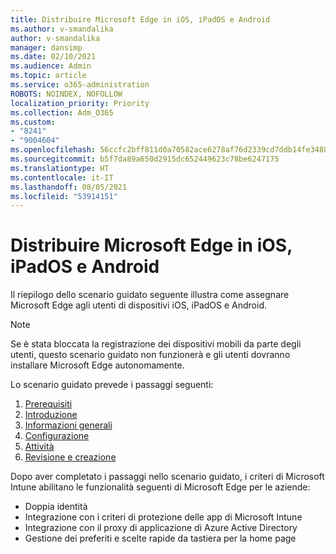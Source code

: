 ```yaml
---
title: Distribuire Microsoft Edge in iOS, iPadOS e Android
ms.author: v-smandalika
author: v-smandalika
manager: dansimp
ms.date: 02/10/2021
ms.audience: Admin
ms.topic: article
ms.service: o365-administration
ROBOTS: NOINDEX, NOFOLLOW
localization_priority: Priority
ms.collection: Adm_O365
ms.custom:
- "8241"
- "9004604"
ms.openlocfilehash: 56ccfc2bff811d0a70582ace6278af76d2339cd7ddb14fe3488c15c1d4e9340b
ms.sourcegitcommit: b5f7da89a650d2915dc652449623c78be6247175
ms.translationtype: HT
ms.contentlocale: it-IT
ms.lasthandoff: 08/05/2021
ms.locfileid: "53914151"
---
```

# <a name="deploy-microsoft-edge-to-ios-ipados-and-android"></a>Distribuire Microsoft Edge in iOS, iPadOS e Android

Il riepilogo dello scenario guidato seguente illustra come assegnare Microsoft Edge agli utenti di dispositivi iOS, iPadOS e Android.

> [!NOTE]
> Se è stata bloccata la registrazione dei dispositivi mobili da parte degli utenti, questo scenario guidato non funzionerà e gli utenti dovranno installare Microsoft Edge autonomamente.

Lo scenario guidato prevede i passaggi seguenti:

1. [Prerequisiti](https://docs.microsoft.com/mem/intune/fundamentals/guided-scenarios-edge#prerequisites)
2. [Introduzione](https://docs.microsoft.com/mem/intune/fundamentals/guided-scenarios-edge#step-1---introduction)
3. [Informazioni generali](https://docs.microsoft.com/mem/intune/fundamentals/guided-scenarios-edge#step-2---basics)
4. [Configurazione](https://docs.microsoft.com/mem/intune/fundamentals/guided-scenarios-edge#step-3---configuration)
5. [Attività](https://docs.microsoft.com/mem/intune/fundamentals/guided-scenarios-edge#step-4---assignments)
6. [Revisione e creazione](https://docs.microsoft.com/mem/intune/fundamentals/guided-scenarios-edge#step-5---review--create)

Dopo aver completato i passaggi nello scenario guidato, i criteri di Microsoft Intune abilitano le funzionalità seguenti di Microsoft Edge per le aziende:

- Doppia identità
- Integrazione con i criteri di protezione delle app di Microsoft Intune
- Integrazione con il proxy di applicazione di Azure Active Directory
- Gestione dei preferiti e scelte rapide da tastiera per la home page
